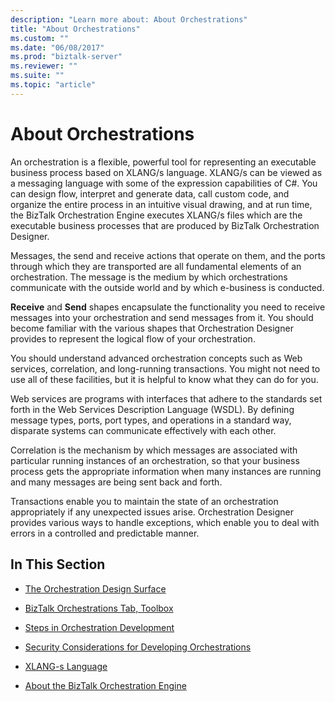 ```yaml
---
description: "Learn more about: About Orchestrations"
title: "About Orchestrations"
ms.custom: ""
ms.date: "06/08/2017"
ms.prod: "biztalk-server"
ms.reviewer: ""
ms.suite: ""
ms.topic: "article"
---
```

# About Orchestrations
An orchestration is a flexible, powerful tool for representing an executable business process based on XLANG/s language. XLANG/s can be viewed as a messaging language with some of the expression capabilities of C#. You can design flow, interpret and generate data, call custom code, and organize the entire process in an intuitive visual drawing, and at run time, the BizTalk Orchestration Engine executes XLANG/s files which are the executable business processes that are produced by BizTalk Orchestration Designer.  
  
 Messages, the send and receive actions that operate on them, and the ports through which they are transported are all fundamental elements of an orchestration. The message is the medium by which orchestrations communicate with the outside world and by which e-business is conducted.  
  
 **Receive** and **Send** shapes encapsulate the functionality you need to receive messages into your orchestration and send messages from it. You should become familiar with the various shapes that Orchestration Designer provides to represent the logical flow of your orchestration.  
  
 You should understand advanced orchestration concepts such as Web services, correlation, and long-running transactions. You might not need to use all of these facilities, but it is helpful to know what they can do for you.  
  
 Web services are programs with interfaces that adhere to the standards set forth in the Web Services Description Language (WSDL). By defining message types, ports, port types, and operations in a standard way, disparate systems can communicate effectively with each other.  
  
 Correlation is the mechanism by which messages are associated with particular running instances of an orchestration, so that your business process gets the appropriate information when many instances are running and many messages are being sent back and forth.  
  
 Transactions enable you to maintain the state of an orchestration appropriately if any unexpected issues arise. Orchestration Designer provides various ways to handle exceptions, which enable you to deal with errors in a controlled and predictable manner.  
  
## In This Section  
  
-   [The Orchestration Design Surface](../core/the-orchestration-design-surface.md)  
  
-   [BizTalk Orchestrations Tab, Toolbox](../core/biztalk-orchestrations-tab-toolbox.md)  
  
-   [Steps in Orchestration Development](../core/steps-in-orchestration-development.md)  
  
-   [Security Considerations for Developing Orchestrations](../core/security-considerations-for-developing-orchestrations.md)  
  
-   [XLANG-s Language](../core/xlang-s-language.md)  
  
-   [About the BizTalk Orchestration Engine](../core/about-the-biztalk-orchestration-engine.md)
